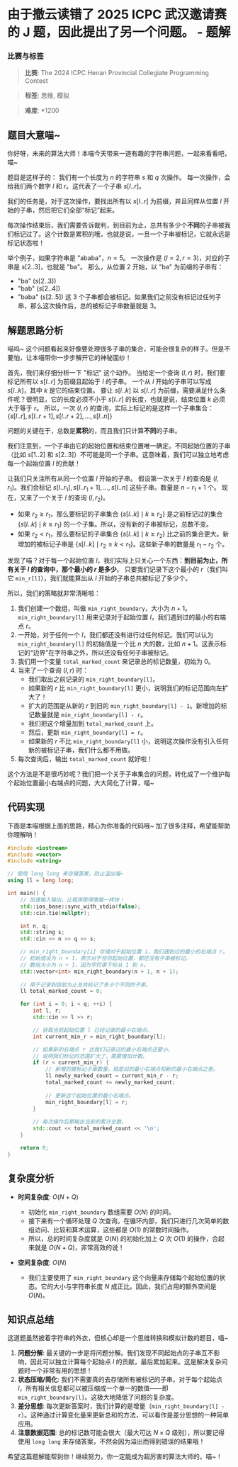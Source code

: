 # 由于撤云读错了 2025 ICPC 武汉邀请赛的 J 题，因此提出了另一个问题。 - 题解

### 比赛与标签
> **比赛**: The 2024 ICPC Henan Provincial Collegiate Programming Contest

> **标签**: 思维, 模拟

> **难度**: *1200

## 题目大意喵~

你好呀，未来的算法大师！本喵今天带来一道有趣的字符串问题，一起来看看吧，喵~

题目是这样子的：
我们有一个长度为 $n$ 的字符串 $s$ 和 $q$ 次操作。
每一次操作，会给我们两个数字 $l$ 和 $r$。这代表了一个子串 $s[l..r]$。

我们的任务是，对于这次操作，要找出所有以 $s[l..r]$ 为前缀，并且同样从位置 $l$ 开始的子串，然后把它们全部“标记”起来。

每次操作结束后，我们需要告诉裁判，到目前为止，总共有多少个**不同**的子串被我们标记过了。这个计数是累积的哦，也就是说，一旦一个子串被标记，它就永远是标记状态啦！

举个例子，如果字符串是 "ababa"，$n=5$。
一次操作是 $(l=2, r=3)$，对应的子串是 $s[2..3]$，也就是 "ba"。
那么，从位置 2 开始，以 "ba" 为前缀的子串有：
- "ba" ($s[2..3]$)
- "bab" ($s[2..4]$)
- "baba" ($s[2..5]$)
这 3 个子串都会被标记。如果我们之前没有标记过任何子串，那么这次操作后，总的被标记子串数量就是 3。

## 解题思路分析

喵呜~ 这个问题看起来好像要处理很多子串的集合，可能会很复杂的样子。但是不要怕，让本喵带你一步步解开它的神秘面纱！

首先，我们来仔细分析一下 "标记" 这个动作。
当给定一个查询 $(l, r)$ 时，我们要标记所有以 $s[l..r]$ 为前缀且起始于 $l$ 的子串。
一个从 $l$ 开始的子串可以写成 $s[l..k]$，其中 $k$ 是它的结束位置。
要让 $s[l..k]$ 以 $s[l..r]$ 为前缀，需要满足什么条件呢？很明显，它的长度必须不小于 $s[l..r]$ 的长度，也就是说，结束位置 $k$ 必须大于等于 $r$。
所以，一次 $(l, r)$ 的查询，实际上标记的是这样一个子串集合：
$\{ s[l..r], s[l..r+1], s[l..r+2], \dots, s[l..n] \}$

问题的关键在于，总数是**累积**的，而且我们只计算**不同**的子串。

我们注意到，一个子串由它的起始位置和结束位置唯一确定。不同起始位置的子串（比如 $s[1..2]$ 和 $s[2..3]$）不可能是同一个子串。这意味着，我们可以独立地考虑每一个起始位置 $l$ 的贡献！

让我们只关注所有从同一个位置 $l$ 开始的子串。
假设第一次关于 $l$ 的查询是 $(l, r_1)$。我们会标记 $s[l..r_1], s[l..r_1+1], \dots, s[l..n]$ 这些子串。数量是 $n - r_1 + 1$ 个。
现在，又来了一个关于 $l$ 的查询 $(l, r_2)$。
- 如果 $r_2 \ge r_1$，那么要标记的子串集合 $\{s[l..k] \mid k \ge r_2\}$ 是之前标记过的集合 $\{s[l..k] \mid k \ge r_1\}$ 的一个子集。所以，没有新的子串被标记，总数不变。
- 如果 $r_2 < r_1$，那么要标记的子串集合 $\{s[l..k] \mid k \ge r_2\}$ 比之前的集合更大。新增加的被标记子串是 $\{s[l..k] \mid r_2 \le k < r_1\}$。这些新子串的数量是 $r_1 - r_2$ 个。

发现了喵？对于每一个起始位置 $l$，我们实际上只关心一个东西：**到目前为止，所有关于 $l$ 的查询中，那个最小的 $r$ 是多少**。
只要我们记录下这个最小的 $r$（我们叫它 `min_r[l]`），我们就能算出从 $l$ 开始的子串总共被标记了多少个。

所以，我们的策略就非常清晰啦：
1.  我们创建一个数组，叫做 `min_right_boundary`，大小为 $n+1$。`min_right_boundary[l]` 用来记录对于起始位置 $l$，我们遇到过的最小的右端点 $r$。
2.  一开始，对于任何一个 $l$，我们都还没有进行过任何标记。我们可以认为 `min_right_boundary[l]` 的初始值是一个比 $n$ 大的数，比如 $n+1$。这表示标记的“边界”在字符串之外，所以还没有任何子串被标记。
3.  我们用一个变量 `total_marked_count` 来记录总的标记数量，初始为 0。
4.  当来了一个查询 $(l, r)$ 时：
    - 我们取出之前记录的 `min_right_boundary[l]`。
    - 如果新的 $r$ 比 `min_right_boundary[l]` 更小，说明我们的标记范围向左扩大了！
    - 扩大的范围是从新的 $r$ 到旧的 `min_right_boundary[l] - 1`。新增加的标记数量就是 `min_right_boundary[l] - r`。
    - 我们把这个增量加到 `total_marked_count` 上。
    - 然后，更新 `min_right_boundary[l] = r`。
    - 如果新的 $r$ 不比 `min_right_boundary[l]` 小，说明这次操作没有引入任何新的被标记子串，我们什么都不用做。
5.  每次查询后，输出 `total_marked_count` 就好啦！

这个方法是不是很巧妙呢？我们把一个关于子串集合的问题，转化成了一个维护每个起始位置最小右端点的问题，大大简化了计算，喵~

## 代码实现

下面是本喵根据上面的思路，精心为你准备的代码哦~ 加了很多注释，希望能帮助你理解呐！

```cpp
#include <iostream>
#include <vector>
#include <string>

// 使用 long long 来存储答案，防止溢出喵~
using ll = long long;

int main() {
    // 加速输入输出，让程序跑得像猫一样快！
    std::ios_base::sync_with_stdio(false);
    std::cin.tie(nullptr);

    int n, q;
    std::string s;
    std::cin >> n >> q >> s;

    // min_right_boundary[i] 存储对于起始位置 i，我们遇到过的最小的右端点 r。
    // 初始值设为 n + 1，表示对于任何起始位置，都还没有子串被标记。
    // 数组大小为 n + 1，因为字符串下标从 1 到 n。
    std::vector<int> min_right_boundary(n + 1, n + 1);
    
    // 用于记录到目前为止总共标记了多少个不同的子串。
    ll total_marked_count = 0;

    for (int i = 0; i < q; ++i) {
        int l, r;
        std::cin >> l >> r;

        // 获取当前起始位置 l 已经记录的最小右端点。
        int current_min_r = min_right_boundary[l];

        // 如果新的右端点 r 比我们记录过的最小右端点还要小，
        // 说明我们标记的范围扩大了，需要增加计数。
        if (r < current_min_r) {
            // 新增的被标记子串数量，就是旧的最小右端点和新的最小右端点之差。
            ll newly_marked_count = current_min_r - r;
            total_marked_count += newly_marked_count;
            
            // 更新这个起始位置的最小右端点。
            min_right_boundary[l] = r;
        }
        
        // 每次操作后都输出当前的累计总数。
        std::cout << total_marked_count << '\n';
    }

    return 0;
}
```

## 复杂度分析

- **时间复杂度**: $O(N + Q)$
  - 初始化 `min_right_boundary` 数组需要 $O(N)$ 的时间。
  - 接下来有一个循环处理 $Q$ 次查询。在循环内部，我们只进行几次简单的数组访问、比较和算术运算，这些都是 $O(1)$ 的常数时间操作。
  - 所以，总的时间复杂度就是 $O(N)$ 的初始化加上 $Q$ 次 $O(1)$ 的操作，合起来就是 $O(N + Q)$，非常高效的说！

- **空间复杂度**: $O(N)$
  - 我们主要使用了 `min_right_boundary` 这个向量来存储每个起始位置的状态。它的大小与字符串长度 $N$ 成正比。因此，我们占用的额外空间是 $O(N)$。

## 知识点总结

这道题虽然披着字符串的外衣，但核心却是一个思维转换和模拟计数的题目，喵~

1.  **问题分解**: 最关键的一步是将问题分解。我们发现不同起始点的子串互不影响，因此可以独立计算每个起始点 $l$ 的贡献，最后累加起来。这是解决复杂问题时一个非常有用的思想！
2.  **状态压缩/简化**: 我们不需要真的去存储所有被标记的子串。对于每个起始点 $l$，所有相关信息都可以被压缩成一个单一的数值——即 `min_right_boundary[l]`。这极大地降低了问题的复杂度。
3.  **差分思想**: 每次更新答案时，我们计算的是增量（`min_right_boundary[l] - r`）。这种通过计算变化量来更新总和的方法，可以看作是差分思想的一种简单应用。
4.  **注意数据范围**: 总的标记数可能会很大（最大可达 $N \times Q$ 级别），所以要记得使用 `long long` 来存储答案，不然会因为溢出而得到错误的结果哦！

希望这篇题解能帮到你！继续努力，你一定能成为超厉害的算法大师的，喵~！